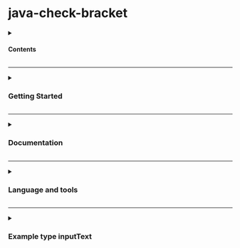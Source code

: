# java-check-bracket

<details>
  <summary><h4> Contents </h4></summary>

1. [Getting Started](#getting-started)
    - [Short instruction](#short-instruction)
    - [Basic instruction](#basic-instruction)
        - [Preparation](#preparation)
        - [Running application](#running-application)
2. [Documentation](#documentation)
    - [Reference Documentation](#reference-documentation)
    - [Guides](#guides)
    - [Additional Links](#additional-links)
    - [Docker Compose support](#docker-compose-support)
3. [Language and tools](#language-and-tools)
4. [Example type inputText](#example-type-inputtext)
   - [Request](#request)
   - [Responses](#responses)
   - [Examples](#examples)

</details>



---
<details>
  <summary><h3>  Getting Started </h3></summary>

#### Getting Started

#### Short instruction

```text
Start Docker, in the console navigate to the programme folder and use the command `docker compose up`.
```

#### Basic instruction

_Потребуется Java 17, Docker, Git, Gradle_

#### Preparation

Для работы приложение требуется установленный и запущенный Docker daemon.
Для проверки его наличия введите следующую команду в консоли

* console
  ```sh
  docker version
  ```

Если выводится информация об установленной системе, переходим к следующему шагу.

#### Running application

_Далее описаны пункты для запуска проекта_

1. С клонировать
    ```shell
    git clone https://github.com/xseeeds/spring-java-checkBracketSber
    ```
2. Перейдите в корневую папку проекта
   ```shell
   cd {путь да корневой директории}/spring-java-checkBracketSber
   ```
3. Собрать проект
    ```shell
    gradle clean build
    ```
4. Вызовите утилиту
    ```shell
    docker compose up
    ```

<p align="right">(<a href="#java-check-bracket">Back to Top</a>)</p>
</details>

---
<details>
  <summary><h3> Documentation </h3></summary>

#### Documentation

#### Reference Documentation

For further reference, please consider the following sections:

* [Official Gradle documentation](https://docs.gradle.org)
* [Spring Boot Gradle Plugin Reference Guide](https://docs.spring.io/spring-boot/docs/3.1.3/gradle-plugin/reference/html/)
* [Create an OCI image](https://docs.spring.io/spring-boot/docs/3.1.3/gradle-plugin/reference/html/#build-image)
* [Spring Web](https://docs.spring.io/spring-boot/docs/3.1.3/reference/htmlsingle/index.html#web)
* [Docker Compose Support](https://docs.spring.io/spring-boot/docs/3.1.3/reference/htmlsingle/index.html#features.docker-compose)

#### Guides

The following guides illustrate how to use some features concretely:

* [Building a RESTful Web Service](https://spring.io/guides/gs/rest-service/)
* [Serving Web Content with Spring MVC](https://spring.io/guides/gs/serving-web-content/)
* [Building REST services with Spring](https://spring.io/guides/tutorials/rest/)

#### Additional Links

These additional references should also help you:

* [Gradle Build Scans – insights for your project's build](https://scans.gradle.com#gradle)

#### Docker Compose support

This project contains a Docker Compose file named `compose.yaml`.

However, no services were found. As of now, the application won't start!

Please make sure to add at least one service in the `compose.yaml` file.

<p align="right">(<a href="#java-check-bracket">Back to Top</a>)</p>
</details>

---
<details>
  <summary><h3> Language and tools </h3></summary>

#### Language and tools

* ![Java](https://img.shields.io/badge/java-%23ED8B00.svg?style=for-the-badge&logo=openjdk&logoColor=white)
* ![Spring Boot](https://img.shields.io/badge/spring%20Boot-%236DB33F.svg?style=for-the-badge&logo=spring&logoColor=white)
* ![Docker](https://img.shields.io/badge/docker-%230db7ed.svg?style=for-the-badge&logo=docker&logoColor=white)
* ![Gradle](https://img.shields.io/badge/Gradle-02303a.svg?style=for-the-badge&logo=Gradle&logoColor=white)

<p align="right">(<a href="#java-check-bracket">Back to Top</a>)</p>
</details>

---
<details>
  <summary><h3> Example type inputText </h3></summary>

#### Example type inputText

#### Request

```http request
  GET /checkBracket
  with body json `inputText`
```

#### Responses

| Code | Description                                                                                                                                                                                                                                                                                                                                                                                                                                           |
|------|-------------------------------------------------------------------------------------------------------------------------------------------------------------------------------------------------------------------------------------------------------------------------------------------------------------------------------------------------------------------------------------------------------------------------------------------------------|
| 200  | true                                                                                                                                                                                                                                                                                                                                                                                                                                                  |
| 200  | false                                                                                                                                                                                                                                                                                                                                                                                                                                                 |
| 400  | {<br/>&ensp;"violations":<br/>&emsp;[<br/>&emsp;&emsp;{<br/>&emsp;&emsp;&emsp;"timestamp": "yyyy-MM-dd HH:mm:ss",<br/>&emsp;&emsp;&emsp;"status": "BAD_REQUEST",<br/>&emsp;&emsp;&emsp;"reason": "ErrorHandler => errorMethodArgumentNotValidException",<br/>&emsp;&emsp;&emsp;"fieldName": "inputText",<br/>&emsp;&emsp;&emsp;"message": "Не должно быть пустым и содержать только пробелы, не должно быть null"<br/>&emsp;&emsp;}<br/>&emsp;]<br/>} |

#### Examples

| Input Type String                      | Answer  |
|:---------------------------------------|:--------|
| `1) => (`                              | `false` |
| `2) => ()[]{}`                         | `false` |
| `3) => ([{}])`                         | `false` |
| `4) => ([{a}])`                        | `true`  |
| `5) => ()[(])`                         | `false` |
| `6) => ({[}]())`                       | `false` |
| `7) => abc(def)`                       | `true`  |
| `8) => abc(def`                        | `false` |
| `9) => (abc(def)`                      | `false` |
| `10) => (text)`                        | `true`  |
| `11) => text`                          | `false` |
| `12) => ()`                            | `false` |
| `13) => (   )`                         | `false` |
| `14) => (  text  )`                    | `true`  |
| `15) => (text)(abc( )def)`             | `false` |
| `16) => (text)(abc(  def  )ghi (jkl))` | `true`  |
| `17) => (text)(abc(  def  )ghi ( ))`   | `false` |
| `18) => (text)(`                       | `false` |
| `19) => text)`                         | `false` |
| `20) => )text)`                        | `false` |
| `21) => )(text)`                       | `false` |

<p align="right">(<a href="#java-check-bracket">Back to Top</a>)</p>
</details>